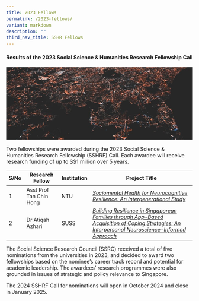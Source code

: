 ```yaml
---
title: 2023 Fellows
permalink: /2023-fellows/
variant: markdown
description: ""
third_nav_title: SSHR Fellows
---
```

#### **Results of the 2023 Social Science & Humanities Research Fellowship Call**
![](/images/updates2cropped.jpg)

Two fellowships were awarded during the 2023 Social Science & Humanities Research Fellowship (SSHRF) Call. Each awardee will receive research funding of up to S$1 million over 5 years.

| S/No | Research Fellow | Institution |Project Title |
| -------- | -------- | -------- | -------- |
| 1 | Asst Prof Tan Chin Hong | NTU |*[Sociomental Health for Neurocognitive Resilience: An Intergenerational Study](https://www.ssrc.edu.sg/projects-awarded/research-fellowships/chinhong2023)*  |
| 2 |  Dr Atiqah Azhari | SUSS |*[Building Resilience in Singaporean Families through App-Based Acquisition of Coping Strategies: An Interpersonal Neuroscience-Informed Approach](https://www.ssrc.edu.sg/projects-awarded/research-fellowships/atiqah2023)*|

The Social Science Research Council (SSRC) received a total of five nominations from the universities in 2023, and decided to award two fellowships based on the nominee’s career track record and potential for academic leadership. The awardees’ research programmes were also grounded in issues of strategic and policy relevance to Singapore.

The 2024 SSHRF Call for nominations will open in October 2024 and close in January 2025.